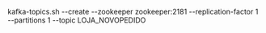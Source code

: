 kafka-topics.sh --create --zookeeper zookeeper:2181 --replication-factor 1 --partitions 1 --topic LOJA_NOVOPEDIDO